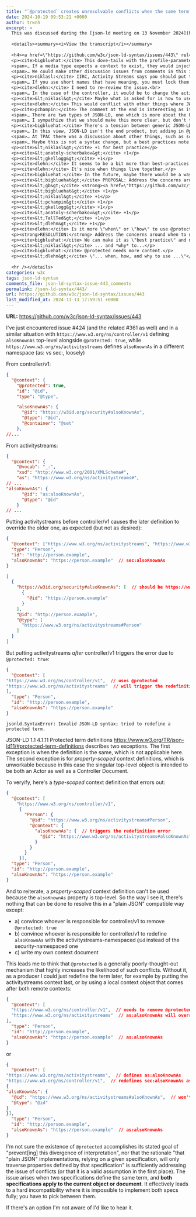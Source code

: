 ```yaml
---
title: "`@protected` creates unresolvable conflicts when the same term is defined in two contexts top-level"
date: 2024-10-19 09:53:21 +0000
author: trwnh
excerpt: >
  This was discussed during the [json-ld meeting on 13 November 2024](https://www.w3.org/2024/11/13-json-ld-minutes.html#4a38).
  
  <details><summary><i>View the transcript</i></summary>
  
  <h4><a href=\"https://github.com/w3c/json-ld-syntax/issues/443\" rel=\"noopener noreferrer\">w3c/json-ld-syntax#443</a></h4>
  <p><cite>bigbluehat:</cite> This dove-tails with the profile-parameter conversation for other communities<br>
  <span>… If a media type expects a context to exist, they would inject one if not provided.</span><br>
  <span>… We could make other discussion issues from comments in this issue.</span></p>
  <p><cite>niklasl:</cite> IIRC, Activity Streams says you should put their context last because of this issue.<br>
  <span>… If you use short names that have meaning, you must lock them down.</span></p>
  <p><cite>dlehn:</cite> I need to re-review the issue.<br>
  <span>… In the case of the controller, it would be to change the activity streams URL, but that's kind of strange. People expect terms to be gathered in one place.</span></p>
  <p><cite>&lt;niklasl&gt;</cite> Maybe what is asked for is how to use this design pattern to have partial extensibility, extensions which are always subordinate to the \"hardcoded\" context (that may evolve)?</p>
  <p><cite>dlehn:</cite> This would conflict with other things where JWT is also used.</p>
  <p><cite>pchampin:</cite> The comment at the end is interesting as it resonates with TPAC discussions.<br>
  <span>… There are two types of JSON-LD, one which is more about the RDF semantics, the other is about general representation of knowledge.</span><br>
  <span>… I sympathize that we should make this more clear, but don't think it's a bug in the spec.</span></p>
  <p><cite>bigbluehat:</cite> There's a tension between generic JSON-LD which is endlessly pluggable, which confuses people.<br>
  <span>… In this view, JSON-LD isn't the end product, but adding in @protected you constrain it into a use case, as you are using very specific terminology and limiting the extension points.</span><br>
  <span>… At TPAC there was a discussion about other things, such as schema.org, or are we going to specific content formats with self-defined semantics.</span><br>
  <span>… Maybe this is not a syntax change, but a best practices note. If you're in ld+json land you can do what you want, but if you're in something that provides more constraints, you may need different solutions.</span></p>
  <p><cite>&lt;niklasl&gt;</cite> +1 for best practice</p>
  <p><cite>&lt;anatoly-scherbakov&gt;</cite> +1</p>
  <p><cite>&lt;gkellogg&gt;</cite> +1</p>
  <p><cite>dlehn:</cite> It seems to be a bit more than best-practices as you need to tell people how to get around the rules.</p>
  <p><cite>dlehn:</cite> It's nice when things live together.</p>
  <p><cite>bigbluehat:</cite> In the future, maybe there would be a way to link from the spec to BP.</p>
  <p><cite>&lt;bigbluehat&gt;</cite> PROPOSAL: Address the concerns around when to use `@protected` (which were raised in <a href=\"https://github.com/w3c/json-ld-syntax/issues/443)\" rel=\"noopener noreferrer\">https://<wbr>github.com/<wbr>w3c/<wbr>json-ld-syntax/<wbr>issues/<wbr>443)</a> through new content in the JSON-LD Best Practices document.</p>
  <p><cite>&lt;gb&gt;</cite> <strong><a href=\"https://github.com/w3c/json-ld-syntax/issues/443\" rel=\"noopener noreferrer\">Issue 443</a></strong> `@protected` creates unresolvable conflicts when the same term is defined in two contexts top-level (by trwnh) [spec:editorial] [wr:commenter-agreed-partial] [class-2]</p>
  <p><cite>&lt;bigbluehat&gt;</cite> +1</p>
  <p><cite>&lt;niklasl&gt;</cite> +1</p>
  <p><cite>&lt;pchampin&gt;</cite> +1</p>
  <p><cite>&lt;gkellogg&gt;</cite> +1</p>
  <p><cite>&lt;anatoly-scherbakov&gt;</cite> +1</p>
  <p><cite>&lt;TallTed&gt;</cite> +1</p>
  <p><cite>&lt;dlehn&gt;</cite> +1</p>
  <p><cite>dlehn:</cite> Is it more \"when\" or \"how\" to use @protected?</p>
  <p><strong>RESOLUTION:</strong> Address the concerns around when to use `@protected` (which were raised in <a href=\"https://github.com/w3c/json-ld-syntax/issues/443)\" rel=\"noopener noreferrer\">https://<wbr>github.com/<wbr>w3c/<wbr>json-ld-syntax/<wbr>issues/<wbr>443)</a> through new content in the JSON-LD Best Practices document.</p>
  <p><cite>bigbluehat:</cite> We can make it as \"best practice\" and notify the commenter.</p>
  <p><cite>&lt;niklasl&gt;</cite> ... and *why* to...</p>
  <p><cite>bigbluehat:</cite> @protected needs more content.</p>
  <p><cite>&lt;dlehn&gt;</cite> \"... when, how, and why to use ...\"</p>
  
  <hr /></details>
categories: w3c
tags: json-ld-syntax
comments_file: json-ld-syntax-issue-443_comments
permalink: /json-ld-syntax/443/
url: https://github.com/w3c/json-ld-syntax/issues/443
last_modified_at: 2024-11-13 17:59:51 +0000
---
```



**URL:** https://github.com/w3c/json-ld-syntax/issues/443

I've just encountered issue #424 (and the related #361 as well) and in a similar situation with `https://www.w3.org/ns/controller/v1` defining `alsoKnownAs` top-level alongside `@protected: true`, while `https://www.w3.org/ns/activitystreams` defines `alsoKnownAs` in a different namespace (as: vs sec:, loosely)

From controller/v1:

```json
{
  "@context": {
    "@protected": true,
    "id": "@id",
    "type": "@type",

    "alsoKnownAs": {
      "@id": "https://w3id.org/security#alsoKnownAs",
      "@type": "@id",
      "@container": "@set"
    },
//...
```

From activitystreams:

```json
{
  "@context": {
    "@vocab": "_:",
    "xsd": "http://www.w3.org/2001/XMLSchema#",
    "as": "https://www.w3.org/ns/activitystreams#",
// ...
"alsoKnownAs": {
      "@id": "as:alsoKnownAs",
      "@type": "@id"
    }
// ...
```

Putting activitystreams before controller/v1 causes the later definition to override the older one, as expected (but not as desired):

```json
{
  "@context": ["https://www.w3.org/ns/activitystreams", "https://www.w3.org/ns/controller/v1"],
  "type": "Person",
  "id": "http://person.example",
  "alsoKnownAs": "https://person.example"  // sec:alsoKnownAs
}
```
```json
[
  {
    "https://w3id.org/security#alsoKnownAs": [  // should be https://www.w3.org/ns/activitystreams#alsoKnownAs
      {
        "@id": "https://person.example"
      }
    ],
    "@id": "http://person.example",
    "@type": [
      "https://www.w3.org/ns/activitystreams#Person"
    ]
  }
]
```

But putting activitystreams *after* controller/v1 triggers the error due to `@protected: true`:

```json
{
  "@context": [
"https://www.w3.org/ns/controller/v1",  // uses @protected
"https://www.w3.org/ns/activitystreams"  // will trigger the redefinition error
],
  "type": "Person",
  "id": "http://person.example",
  "alsoKnownAs": "https://person.example"
}
```
```
jsonld.SyntaxError: Invalid JSON-LD syntax; tried to redefine a protected term.
```

JSON-LD 1.1 4.1.11 Protected term definitions https://www.w3.org/TR/json-ld11/#protected-term-definitions describes two exceptions. The first exception is when the definition is the same, which is not applicable here. The second exception is for *property-scoped* context definitions, which is unworkable because in this case the singular top-level object is intended to be both an Actor as well as a Controller Document.

To veryify, here's a *type-scoped* context definition that errors out:

```json
{
  "@context": [
    "https://www.w3.org/ns/controller/v1",
     {
       "Person": {
         "@id": "https://www.w3.org/ns/activitystreams#Person",
         "@context": {
           "alsoKnownAs": {  // triggers the redefinition error
             "@id": "https://www.w3.org/ns/activitystreams#alsoKnownAs"
           }
         }
       }
     }],
  "type": "Person",
  "id": "http://person.example",
  "alsoKnownAs": "https://person.example"
}
```

And to reiterate, a *property-scoped* context definition can't be used because the `alsoKnownAs` property is top-level. So the way I see it, there's nothing that can be done to resolve this in a "plain JSON" compatible way except:

- a) convince whoever is responsible for controller/v1 to remove `@protected: true`
- b) convince whoever is responsible for controller/v1 to redefine `alsoKnownAs` with the activitystreams-namespaced `@id` instead of the security-namespaced one
- c) write my own context document

This leads me to think that `@protected` is a generally poorly-thought-out mechanism that highly increases the likelihood of such conflicts. Without it, as a producer I could just redefine the term later, for example by putting the activitystreams context last, or by using a local context object that comes after both remote contexts:


```json
{
  "@context": [
  "https://www.w3.org/ns/controller/v1",  // needs to remove @protected
  "https://www.w3.org/ns/activitystreams"  // as:alsoKnownAs will override controller/v1's sec:alsoKnownAs
],
  "type": "Person",
  "id": "http://person.example",
  "alsoKnownAs": "https://person.example"  // as:alsoKnownAs
}
```

or


```json
{
  "@context": [
"https://www.w3.org/ns/activitystreams",  // defines as:alsoKnownAs
"https://www.w3.org/ns/controller/v1",  // redefines sec:alsoKnownAs as @protected 
{
"alsoKnownAs": {
  "@id": "https://www.w3.org/ns/activitystreams#alsoKnownAs",  // won't work unless controller/v1 removes @protected
  "@type": "@id"
}
}],
  "type": "Person",
  "id": "http://person.example",
  "alsoKnownAs": "https://person.example"  // as:alsoKnownAs
}
```

I'm not sure the existence of `@protected` accomplishes its stated goal of "prevent[ing] this divergence of interpretation", nor that the rationale "that "plain JSON" implementations, relying on a given specification, will only traverse properties defined by that specification" is sufficiently addressing the issue of conflicts (or that it is a valid assumption in the first place). The issue arises when two specifications define the same term, and **both specifications apply to the current object or document**. It effectively leads to a hard incompatibility where it is impossible to implement both specs fully; you have to pick between them.

If there's an option I'm not aware of I'd like to hear it.
